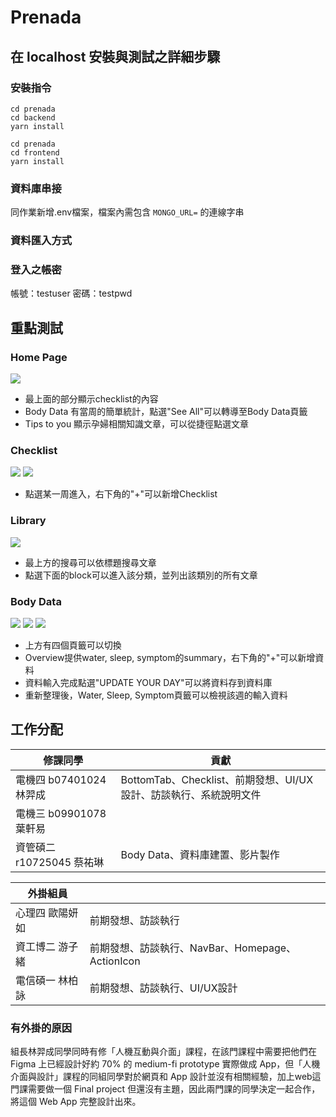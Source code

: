 # Prenada

## 在 localhost 安裝與測試之詳細步驟
### 安裝指令
```
cd prenada
cd backend
yarn install
```

```
cd prenada
cd frontend
yarn install
```
### 資料庫串接
同作業新增.env檔案，檔案內需包含 `MONGO_URL=` 的連線字串

### 資料匯入方式

### 登入之帳密
帳號：testuser
密碼：testpwd


## 重點測試
### Home Page
![](https://i.imgur.com/orOSAuS.png)
* 最上面的部分顯示checklist的內容
* Body Data 有當周的簡單統計，點選"See All"可以轉導至Body Data頁籤
* Tips to you 顯示孕婦相關知識文章，可以從捷徑點選文章

### Checklist
![](https://i.imgur.com/ppJ9Ue2.png)
![](https://i.imgur.com/8FI3qeD.png)
* 點選某一周進入，右下角的"+"可以新增Checklist

### Library
![](https://i.imgur.com/gCLiwvb.png)
* 最上方的搜尋可以依標題搜尋文章
* 點選下面的block可以進入該分類，並列出該類別的所有文章

### Body Data
![](https://i.imgur.com/Dtjy3Fi.png)
![](https://i.imgur.com/qBidDer.png)
![](https://i.imgur.com/Enzfzlb.png)
* 上方有四個頁籤可以切換
* Overview提供water, sleep, symptom的summary，右下角的"+"可以新增資料
* 資料輸入完成點選"UPDATE YOUR DAY"可以將資料存到資料庫
* 重新整理後，Water, Sleep, Symptom頁籤可以檢視該週的輸入資料


## 工作分配
|修課同學|貢獻|
| -------- | -------- |
|電機四 b07401024 林羿成|BottomTab、Checklist、前期發想、UI/UX設計、訪談執行、系統說明文件|
|電機三 b09901078 葉軒易||
|資管碩二 r10725045 蔡祐琳|Body Data、資料庫建置、影片製作|

|外掛組員||
| -------- | -------- |
|心理四 歐陽妍如|前期發想、訪談執行|
|資工博二 游子緒|前期發想、訪談執行、NavBar、Homepage、ActionIcon|
|電信碩一 林柏詠|前期發想、訪談執行、UI/UX設計|



### 有外掛的原因
組長林羿成同學同時有修「人機互動與介面」課程，在該門課程中需要把他們在 Figma 上已經設計好約 70% 的 medium-fi prototype 實際做成 App，但「人機介面與設計」課程的同組同學對於網頁和 App 設計並沒有相關經驗，加上web這門課需要做一個 Final project 但還沒有主題，因此兩門課的同學決定一起合作，將這個 Web App 完整設計出來。
